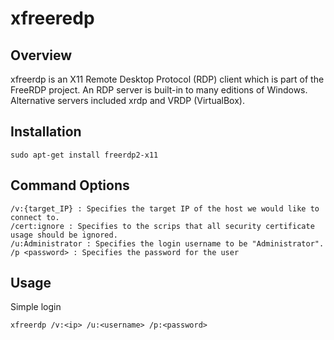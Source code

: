 # xfreeredp

## Overview

xfreerdp is an X11 Remote Desktop Protocol (RDP) client which is part of the FreeRDP project. An RDP server is built-in to many editions of Windows. Alternative servers included xrdp and VRDP (VirtualBox).

## Installation

	sudo apt-get install freerdp2-x11

## Command Options

	/v:{target_IP} : Specifies the target IP of the host we would like to connect to.
	/cert:ignore : Specifies to the scrips that all security certificate usage should be ignored.
	/u:Administrator : Specifies the login username to be "Administrator".
	/p <password> : Specifies the password for the user


## Usage

Simple login

	xfreerdp /v:<ip> /u:<username> /p:<password>
